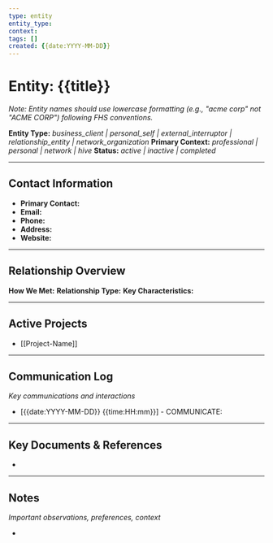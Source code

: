 ```yaml
---
type: entity
entity_type: 
context: 
tags: []
created: {{date:YYYY-MM-DD}}
---
```


# Entity: {{title}}

_Note: Entity names should use lowercase formatting (e.g., "acme corp" not "ACME CORP") following FHS conventions._

**Entity Type:** _business_client | personal_self | external_interruptor | relationship_entity | network_organization_
**Primary Context:** _professional | personal | network | hive_
**Status:** _active | inactive | completed_

---

## Contact Information

- **Primary Contact:** 
- **Email:** 
- **Phone:** 
- **Address:** 
- **Website:** 

---

## Relationship Overview

**How We Met:**
**Relationship Type:**
**Key Characteristics:**

---

## Active Projects

- [[Project-Name]]

---

## Communication Log

_Key communications and interactions_

- [{{date:YYYY-MM-DD}} {{time:HH:mm}}] - COMMUNICATE: 

---

## Key Documents & References

- 

---

## Notes

_Important observations, preferences, context_

- 
